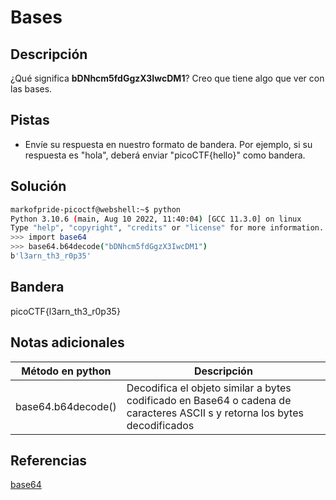 # Bases

## Descripción
¿Qué significa **bDNhcm5fdGgzX3IwcDM1**? Creo que tiene algo que ver con las bases.

## Pistas
- Envíe su respuesta en nuestro formato de bandera. Por ejemplo, si su respuesta es "hola", deberá enviar "picoCTF{hello}" como bandera.

## Solución
```bash
markofpride-picoctf@webshell:~$ python
Python 3.10.6 (main, Aug 10 2022, 11:40:04) [GCC 11.3.0] on linux
Type "help", "copyright", "credits" or "license" for more information.
>>> import base64
>>> base64.b64decode("bDNhcm5fdGgzX3IwcDM1")
b'l3arn_th3_r0p35'
```

## Bandera
picoCTF{l3arn_th3_r0p35}

## Notas adicionales
| Método en python | Descripción |
|--------|--------|
| base64.b64decode() | Decodifica el objeto similar a bytes codificado en Base64 o cadena de caracteres ASCII s y retorna los bytes decodificados |

## Referencias
[base64](https://docs.python.org/es/3/library/base64.html#module-base64)